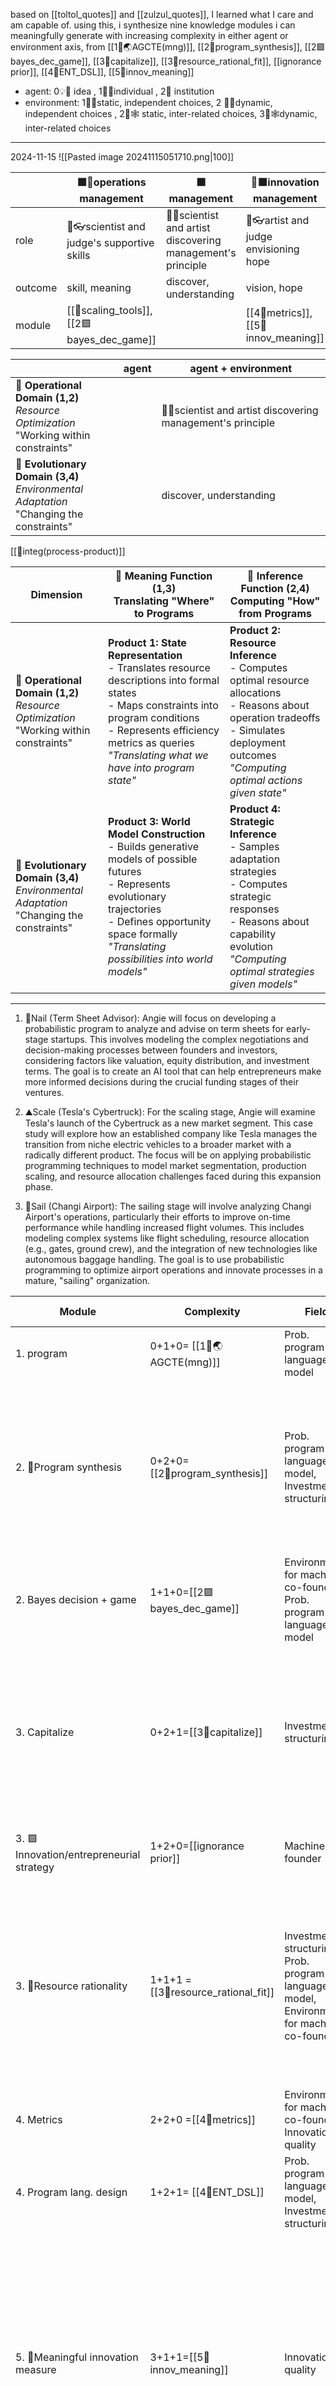 based on  [[toltol_quotes]] and [[zulzul_quotes]], I learned what I care and am capable of. using this, i synthesize nine knowledge modules i can meaningfully generate with increasing complexity in either agent or environment axis, from [[1🧬🌏AGCTE(mng)]], [[2🔴program_synthesis]], [[2🟩bayes_dec_game]], [[3🔵capitalize]], [[3🔷resource_rational_fit]], [[ignorance prior]], [[4💙ENT_DSL]], [[5💜innov_meaning]]
- agent: 0💡💸 idea , 1🧍‍♀️individual , 2🏢 institution
- environment: 1📍🌲static, independent choices, 2 🎲🌲dynamic, independent choices , 2📍🕸️ static, inter-related choices, 3🎲🕸️dynamic, inter-related choices

----
2024-11-15
![[Pasted image 20241115051710.png|100]]

|         | 🟩🔴operations management                   | 🟩management                                                | 💜🟩innovation management             |
| ------- | ------------------------------------------- | ----------------------------------------------------------- | ------------------------------------- |
| role    | 🧠👓scientist and judge's supportive skills | 🧠🤜scientist and artist discovering management's principle | 🤜👓artist and judge envisioning hope |
| outcome | skill, meaning                              | discover, understanding                                     | vision, hope                          |
| module  | [[🔵scaling_tools]], [[2🟩bayes_dec_game]]  |                                                             | [[4🔴metrics]], [[5💜innov_meaning]]  |


|                                                                                              | agent | agent + environment                                         |
| -------------------------------------------------------------------------------------------- | ----- | ----------------------------------------------------------- |
| **🔧 Operational Domain (1,2)**<br>*Resource Optimization*<br>"Working within constraints"   |       | 🧠🤜scientist and artist discovering management's principle |
| **🌱 Evolutionary Domain (3,4)**<br>*Environmental Adaptation*<br>"Changing the constraints" |       | discover, understanding                                     |

[[💠integ(process-product)]]

| Dimension                                                                                    | 🎨 Meaning Function (1,3)<br>Translating "Where" to Programs                                                                                                                                                                                | 🎯 Inference Function (2,4)<br>Computing "How" from Programs                                                                                                                                        |
| -------------------------------------------------------------------------------------------- | ------------------------------------------------------------------------------------------------------------------------------------------------------------------------------------------------------------------------------------------- | --------------------------------------------------------------------------------------------------------------------------------------------------------------------------------------------------- |
| **🔧 Operational Domain (1,2)**<br>*Resource Optimization*<br>"Working within constraints"   | **Product 1: State Representation**<br>- Translates resource descriptions into formal states<br>- Maps constraints into program conditions<br>- Represents efficiency metrics as queries<br>*"Translating what we have into program state"* | **Product 2: Resource Inference**<br>- Computes optimal resource allocations<br>- Reasons about operation tradeoffs<br>- Simulates deployment outcomes<br>*"Computing optimal actions given state"* |
| **🌱 Evolutionary Domain (3,4)**<br>*Environmental Adaptation*<br>"Changing the constraints" | **Product 3: World Model Construction**<br>- Builds generative models of possible futures<br>- Represents evolutionary trajectories<br>- Defines opportunity space formally<br>*"Translating possibilities into world models"*              | **Product 4: Strategic Inference**<br>- Samples adaptation strategies<br>- Computes strategic responses<br>- Reasons about capability evolution<br>*"Computing optimal strategies given models"*    |






---

1. 🌳Nail (Term Sheet Advisor): Angie will focus on developing a probabilistic program to analyze and advise on term sheets for early-stage startups. This involves modeling the complex negotiations and decision-making processes between founders and investors, considering factors like valuation, equity distribution, and investment terms. The goal is to create an AI tool that can help entrepreneurs make more informed decisions during the crucial funding stages of their ventures.

2. ⛰️Scale (Tesla's Cybertruck): For the scaling stage, Angie will examine Tesla's launch of the Cybertruck as a new market segment. This case study will explore how an established company like Tesla manages the transition from niche electric vehicles to a broader market with a radically different product. The focus will be on applying probabilistic programming techniques to model market segmentation, production scaling, and resource allocation challenges faced during this expansion phase.

3. 🌊Sail (Changi Airport): The sailing stage will involve analyzing Changi Airport's operations, particularly their efforts to improve on-time performance while handling increased flight volumes. This includes modeling complex systems like flight scheduling, resource allocation (e.g., gates, ground crew), and the integration of new technologies like autonomous baggage handling. The goal is to use probabilistic programming to optimize airport operations and innovate processes in a mature, "sailing" organization.

| Module                                   | Complexity                           | Field                                                                                         | Evaluators      | Stage (Need)                                               | Physics Analogy                                                                                                                                                                                                               |
| ---------------------------------------- | ------------------------------------ | --------------------------------------------------------------------------------------------- | --------------- | ---------------------------------------------------------- | ----------------------------------------------------------------------------------------------------------------------------------------------------------------------------------------------------------------------------- |
| 1. program                               | 0+1+0= [[1🧬🌏AGCTE(mng)]]          | Prob. program + language model                                                                |                 | 🌳Nail (Term sheet optimization)                           |                                                                                                                                                                                                                               |
| 2. 🔴Program synthesis                   | 0+2+0=[[2🔴program_synthesis]]                | Prob. program + language model, Investment structuring                                        | Charlie, Vikash | 🌳Nail (Generating term sheet variations)                  | `Quantum mechanics` (Introduces probabilistic elements and uncertainty). acknowledge that outcomes can exist in multiple states simultaneously until observed or decided upon.                                                |
| 2. Bayes decision + game                 | 1+1+0=[[2🟩bayes_dec_game]]            | Environments for machine co-founder, Prob. program + language model                           |                 | ⛰️Scale (Market strategy for Cybertruck)                   |                                                                                                                                                                                                                               |
| 3. Capitalize                            | 0+2+1=[[3🔵capitalize]]              | Investment structuring                                                                        | Charlie, Scott  | 🌳Nail (Financial modeling for term sheets)                | `Newtonian mechanics` (Foundational framework for predictable, deterministic systems) works well for straightforward scenarios but may oversimplify complex situations.                                                       |
| 3. 🟩Innovation/entrepreneurial strategy | 1+2+0=[[ignorance prior]]            | Machine co-founder                                                                            |                 | ⛰️Scale (Tesla's strategy for new market entry)            | Applies strategy to financial decisions                                                                                                                                                                                       |
| 3. 🔷Resource rationality                | 1+1+1 = [[3🔷resource_rational_fit]]         | Investment structuring, Prob. program + language model,   Environments for machine co-founder | Charlie, Tom    | 🌊Sail (Resource optimization at Changi Airport)           | `Quantum field` (Unifying framework incorporating multiple elements). complex interactions, emergent phenomena, and provide a more comprehensive understanding of the system as a whole.                                      |
| 4. Metrics                               | 2+2+0 =[[4🔴metrics]] | Environments for machine co-founder, Innovation quality                                       |                 | 🌊Sail (Performance metrics for Changi Airport)            | Quantifies and measures innovation outcomes                                                                                                                                                                                   |
| 4. Program lang. design                  | 1+2+1= [[4💙ENT_DSL]]          | Prob. program + language model, Investment structuring                                        |                 | ⛰️Scale (Language for modeling Tesla's production scaling) | Tools for expressing complex ideas and strategies                                                                                                                                                                             |
| 5. 💜Meaningful innovation measure       | 3+1+1=[[5💜innov_meaning]]             | Innovation quality                                                                            | Charlie, Scott  | 🌊Sail (Measuring innovation impact at Changi Airport)     | `Relativity` (Recognizes context-dependent nature of innovation impact). Context becomes crucial in understanding outcomes.  measurements and perceptions can vary based on the observer's perspective or frame of reference. |




---

💡transfer decision tools in slow clockspeed environment to control agents in fast clockspeed environment (flight simulator to startup decision making, pivot game)

💡transfer decision tools in resource-concentrated environment (hospital institution in healthcare industry) to less resource-concentrated environment (entrepreneurship founder/institution in entrepreneurship industry)

